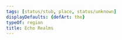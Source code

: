 ```yaml
---
tags: [status/stub, place, status/unknown]
displayDefaults: {defArt: the}
typeOf: region
title: Echo Realms
---
```


